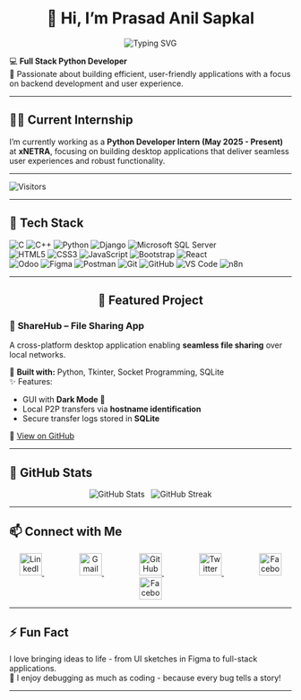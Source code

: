 <h1 align="center">👋 Hi, I’m Prasad Anil Sapkal</h1>

<p align="center">
  <img src="https://readme-typing-svg.demolab.com?font=Fira+Code&weight=500&size=22&pause=1000&center=true&vCenter=true&width=435&lines=Full+Stack+Developer;Frontend+Developer;Python+Developer" alt="Typing SVG" />
</p>

💻 **Full Stack Python Developer**  
🚀 Passionate about building efficient, user-friendly applications with a focus on backend development and user experience.

---

## 👨‍💻 Current Internship

I’m currently working as a **Python Developer Intern (May 2025 - Present)** at **xNETRA**, focusing on building desktop applications that deliver seamless user experiences and robust functionality.

---

![Visitors](https://komarev.com/ghpvc/?username=prasad-sapkal&color=brightgreen)

---

## 🧰 Tech Stack

![C](https://img.shields.io/badge/C-00599C?style=for-the-badge&logo=c&logoColor=white)
![C++](https://img.shields.io/badge/C++-00599C?style=for-the-badge&logo=c%2B%2B&logoColor=white)
![Python](https://img.shields.io/badge/Python-3776AB?style=for-the-badge&logo=python&logoColor=white)
![Django](https://img.shields.io/badge/Django-092E20?style=for-the-badge&logo=django&logoColor=white)
![Microsoft SQL Server](https://img.shields.io/badge/SQL%20Server-CC2927?style=for-the-badge&logo=microsoft%20sql%20server&logoColor=white)<br>
![HTML5](https://img.shields.io/badge/HTML5-E34F26?style=for-the-badge&logo=html5&logoColor=white)
![CSS3](https://img.shields.io/badge/CSS3-1572B6?style=for-the-badge&logo=css3&logoColor=white)
![JavaScript](https://img.shields.io/badge/JavaScript-F7DF1E?style=for-the-badge&logo=javascript&logoColor=black)
![Bootstrap](https://img.shields.io/badge/Bootstrap-563D7C?style=for-the-badge&logo=bootstrap&logoColor=white)
![React](https://img.shields.io/badge/React-20232A?style=for-the-badge&logo=react&logoColor=61DAFB)<br>
![Odoo](https://img.shields.io/badge/Odoo-714B67?style=for-the-badge&logo=odoo&logoColor=white)
![Figma](https://img.shields.io/badge/Figma-F24E1E?style=for-the-badge&logo=figma&logoColor=white)
![Postman](https://img.shields.io/badge/Postman-FF6C37?style=for-the-badge&logo=postman&logoColor=white)
![Git](https://img.shields.io/badge/Git-F05032?style=for-the-badge&logo=git&logoColor=white)
![GitHub](https://img.shields.io/badge/GitHub-181717?style=for-the-badge&logo=github&logoColor=white)
![VS Code](https://img.shields.io/badge/VS_Code-007ACC?style=for-the-badge&logo=visual-studio-code&logoColor=white)
![n8n](https://img.shields.io/badge/n8n-FF6A00?style=for-the-badge&logo=n8n&logoColor=white)

---

<h2 align="center">🚀 Featured Project</h2>

### 📂 **ShareHub – File Sharing App**
A cross-platform desktop application enabling **seamless file sharing** over local networks.

🔧 **Built with:** Python, Tkinter, Socket Programming, SQLite  
✨ Features:
- GUI with **Dark Mode 🌙**  
- Local P2P transfers via **hostname identification**  
- Secure transfer logs stored in **SQLite**

🔗 [View on GitHub](https://github.com/prasadsapkal55/College-Project-)

---

## 🚀 GitHub Stats

<p align="center">
  <img src="https://github-readme-stats.vercel.app/api?username=prasadsapkal55&show_icons=true&theme=github_dark" alt="GitHub Stats" />
  &nbsp;
  <img src="https://streak-stats.demolab.com?user=prasadsapkal55&theme=github-dark&hide_border=false" alt="GitHub Streak" />
</p>

---

## 📫 Connect with Me

<p align="center">
  <a href="https://www.linkedin.com/in/prasad-sapkal/">
    <img src="https://skillicons.dev/icons?i=linkedin" width="40" alt="LinkedIn"/>
  </a>&nbsp;&nbsp;&nbsp;&nbsp;&nbsp;&nbsp;&nbsp;&nbsp;&nbsp;&nbsp;&nbsp;&nbsp;&nbsp;&nbsp;&nbsp;
  <a href="mailto:prasadsapkal282@gmail.com">
    <img src="https://skillicons.dev/icons?i=gmail" width="40" alt="Gmail"/>
  </a>&nbsp;&nbsp;&nbsp;&nbsp;&nbsp;&nbsp;&nbsp;&nbsp;&nbsp;&nbsp;&nbsp;&nbsp;&nbsp;&nbsp;&nbsp;
  <a href="https://github.com/prasadsapkal55">
    <img src="https://skillicons.dev/icons?i=github" width="40" alt="GitHub"/>
  </a>&nbsp;&nbsp;&nbsp;&nbsp;&nbsp;&nbsp;&nbsp;&nbsp;&nbsp;&nbsp;&nbsp;&nbsp;&nbsp;&nbsp;&nbsp;
  <a href="https://twitter.com/PrasadSapkal55">
    <img src="https://skillicons.dev/icons?i=twitter" width="40" alt="Twitter"/>
  </a>&nbsp;&nbsp;&nbsp;&nbsp;&nbsp;&nbsp;&nbsp;&nbsp;&nbsp;&nbsp;&nbsp;&nbsp;&nbsp;&nbsp;&nbsp;
  <a href="https://www.facebook.com/prasadsapkal55">
    <img src="https://upload.wikimedia.org/wikipedia/commons/1/16/Facebook-icon-1.png" width="40" alt="Facebook"/>
  </a>
  <a href="https://www.facebook.com/YOUR_USERNAME">
    <img src="https://cdn.jsdelivr.net/gh/simple-icons/simple-icons/icons/facebook.svg" width="40" alt="Facebook"/>
  </a>

</p>

---

## ⚡ Fun Fact

I love bringing ideas to life - from UI sketches in Figma to full-stack applications.<br>
🧠 I enjoy debugging as much as coding - because every bug tells a story!

---

